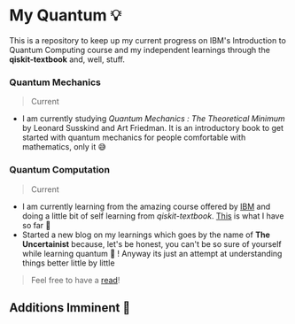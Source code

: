 # My Quantum :bulb:
This is a repository to keep up my current progress on IBM's Introduction to Quantum Computing course and my independent learnings through the **qiskit-textbook** and, well, stuff.
### Quantum Mechanics 
> Current
- I am currently studying *Quantum Mechanics : The Theoretical Minimum* by Leonard Susskind and Art Friedman. It is an introductory book to get started with quantum mechanics for people comfortable with mathematics, only it :sweat_smile:
### Quantum Computation
> Current
- I am currently learning from the amazing course offered by [IBM](https://github.com/TheGupta2012/MyQuantum/tree/master/IBM%20Quantum) and doing a little bit of self learning from *qiskit-textbook*. [This](https://github.com/TheGupta2012/MyQuantum/tree/master/my_qiskit) is what I have so far :crossed_fingers:
- Started a new blog on my learnings which goes by the name of **The Uncertainist** because, let's be honest, you can't be so sure of yourself while learning quantum :exploding_head: ! Anyway its just an attempt at understanding things better little by little
> Feel free to have a [read](https://harshitco19.wixsite.com/my-site)!

## Additions Imminent :construction:
